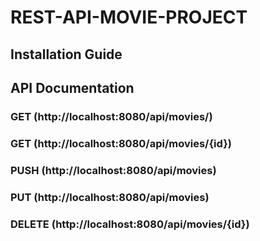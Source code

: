 # REST-API-MOVIE-PROJECT

## Installation Guide


## API Documentation

### GET (http://localhost:8080/api/movies/)
### GET (http://localhost:8080/api/movies/{id})
### PUSH (http://localhost:8080/api/movies)
### PUT (http://localhost:8080/api/movies)
### DELETE (http://localhost:8080/api/movies/{id})
    
